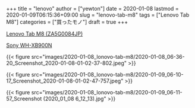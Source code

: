 +++
title = "lenovo"
author = ["yewton"]
date = 2020-01-08
lastmod = 2020-01-09T06:15:36+09:00
slug = "lenovo-tab-m8"
tags = ["Lenovo Tab M8"]
categories = ["買ったモノ"]
draft = true
+++

[Lenovo Tab M8 (ZA5G0084JP)](https://hb.afl.rakuten.co.jp/hgc/1a0d625b.bdb81d38.1a0d625c.bf0332b2/?pc=https%253A%252F%252Fitem.rakuten.co.jp%252Fbiccamera%252F4580550700484%252F&m=http%253A%252F%252Fm.rakuten.co.jp%252Fbiccamera%252Fi%252F12780179%252F&link%5Ftype=hybrid%5Furl&ut=eyJwYWdlIjoiaXRlbSIsInR5cGUiOiJoeWJyaWRfdXJsIiwic2l6ZSI6IjI0MHgyNDAiLCJuYW0iOjEsIm5hbXAiOiJyaWdodCIsImNvbSI6MSwiY29tcCI6ImRvd24iLCJwcmljZSI6MSwiYm9yIjoxLCJjb2wiOjEsImJidG4iOjEsInByb2QiOjB9)

[Sony WH-XB900N](https://amzn.to/2T4dbTB)

{{< figure src="images/2020-01-08_lonovo-tab-m8/2020-01-08_06-36-20_Screenshot_2020-01-08-01-02-37-802.jpeg" >}}

{{< figure src="images/2020-01-08_lonovo-tab-m8/2020-01-09_06-10-17_Screenshot_2020-01-08-01-02-47-757.jpeg" >}}

{{< figure src="images/2020-01-08_lonovo-tab-m8/2020-01-09_06-11-57_Screenshot (2020_01_08 6_12_13).jpg" >}}
